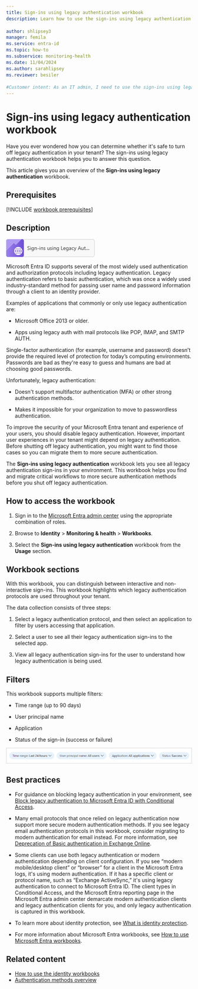 ```yaml
---
title: Sign-ins using legacy authentication workbook
description: Learn how to use the sign-ins using legacy authentication workbook in Microsoft Entra ID to identify apps using legacy methods.

author: shlipsey3
manager: femila
ms.service: entra-id
ms.topic: how-to
ms.subservice: monitoring-health
ms.date: 11/04/2024
ms.author: sarahlipsey
ms.reviewer: besiler

#Customer intent: As an IT admin, I need to use the sign-ins using legacy authentication workbook to determine whether it's safe to turn off legacy authentication in my tenant so I can improve the security of my Microsoft Entra tenant and experience of my users.
---
```


# Sign-ins using legacy authentication workbook

Have you ever wondered how you can determine whether it's safe to turn off legacy authentication in your tenant? The sign-ins using legacy authentication workbook helps you to answer this question.

This article gives you an overview of the **Sign-ins using legacy authentication** workbook.

## Prerequisites

[!INCLUDE [workbook prerequisites](../../includes/workbook-prerequisites.md)]

## Description

![Screenshot of workbook thumbnail.](./media/workbook-legacy-authentication/sign-ins-legacy-auth.png)

Microsoft Entra ID supports several of the most widely used authentication and authorization protocols including legacy authentication. Legacy authentication refers to basic authentication, which was once a widely used industry-standard method for passing user name and password information through a client to an identity provider.

Examples of applications that commonly or only use legacy authentication are:

- Microsoft Office 2013 or older.

- Apps using legacy auth with mail protocols like POP, IMAP, and SMTP AUTH.

Single-factor authentication (for example, username and password) doesn’t provide the required level of protection for today’s computing environments. Passwords are bad as they're easy to guess and humans are bad at choosing good passwords. 

Unfortunately, legacy authentication:

- Doesn't support multifactor authentication (MFA) or other strong authentication methods.

- Makes it impossible for your organization to move to passwordless authentication. 

To improve the security of your Microsoft Entra tenant and experience of your users, you should disable legacy authentication. However, important user experiences in your tenant might depend on legacy authentication. Before shutting off legacy authentication, you might want to find those cases so you can migrate them to more secure authentication. 

The **Sign-ins using legacy authentication** workbook lets you see all legacy authentication sign-ins in your environment. This workbook helps you find and migrate critical workflows to more secure authentication methods before you shut off legacy authentication.

## How to access the workbook

1. Sign in to the [Microsoft Entra admin center](https://entra.microsoft.com) using the appropriate combination of roles.

1. Browse to **Identity** > **Monitoring & health** > **Workbooks**.

1. Select the **Sign-ins using legacy authentication** workbook from the **Usage** section.

## Workbook sections

With this workbook, you can distinguish between interactive and non-interactive sign-ins. This workbook highlights which legacy authentication protocols are used throughout your tenant. 

The data collection consists of three steps:

1. Select a legacy authentication protocol, and then select an application to filter by users accessing that application.

2. Select a user to see all their legacy authentication sign-ins to the selected app.

3. View all legacy authentication sign-ins for the user to understand how legacy authentication is being used.

## Filters

This workbook supports multiple filters:

- Time range (up to 90 days)

- User principal name

- Application

- Status of the sign-in (success or failure)

![Filter options](./media/workbook-legacy-authentication/filter-options.png)

## Best practices

- For guidance on blocking legacy authentication in your environment, see [Block legacy authentication to Microsoft Entra ID with Conditional Access](~/identity/conditional-access/policy-block-legacy-authentication.md).

- Many email protocols that once relied on legacy authentication now support more secure modern authentication methods. If you see legacy email authentication protocols in this workbook, consider migrating to modern authentication for email instead. For more information, see [Deprecation of Basic authentication in Exchange Online](/exchange/clients-and-mobile-in-exchange-online/deprecation-of-basic-authentication-exchange-online).

- Some clients can use both legacy authentication or modern authentication depending on client configuration. If you see “modern mobile/desktop client” or “browser” for a client in the Microsoft Entra logs, it's using modern authentication. If it has a specific client or protocol name, such as “Exchange ActiveSync,” it's using legacy authentication to connect to Microsoft Entra ID. The client types in Conditional Access, and the Microsoft Entra reporting page in the Microsoft Entra admin center demarcate modern authentication clients and legacy authentication clients for you, and only legacy authentication is captured in this workbook. 

- To learn more about identity protection, see [What is identity protection](~/id-protection/overview-identity-protection.md). 

- For more information about Microsoft Entra workbooks, see [How to use Microsoft Entra workbooks](./howto-use-workbooks.md).

## Related content

- [How to use the identity workbooks](howto-use-workbooks.md)
- [Authentication methods overview](../authentication/concept-authentication-methods.md)